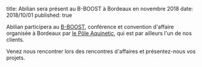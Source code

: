 title: Abilian sera présent au B-BOOST à Bordeaux en novembre 2018
date: 2018/10/01
published: true

Abilian participera au [B-BOOST](https://b-boost.fr/), conférence et convention d'affaire organisée à Bordeaux par [le Pôle Aquinetic](https://pole-aquinetic.fr/), qui est par ailleurs l'un de nos clients.

Venez nous rencontrer lors des rencontres d'affaires et présentez-nous vos projets.

